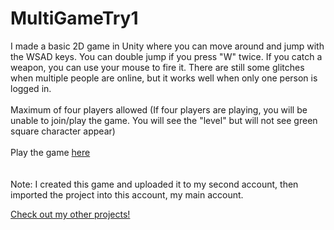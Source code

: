 # MultiGameTry1
I made a basic 2D game in Unity where you can move around and jump with the WSAD keys. You can double jump if you press "W" twice. If you catch a weapon, you can use your mouse to fire it.
There are still some glitches when multiple people are online, but it works well when only one person is logged in. <br><br>Maximum of four players allowed (If four players are playing, you will be unable to join/play the game. You will see the "level" but will not see green square character appear)<br><br>
Play the game <a target="_blank" rel="noopener noreferrer" href="https://jeremylau01.github.io/MultiGameTry1_FromSecondAccount/">here</a>
<br><br><br>Note: I created this game and uploaded it to my second account, then imported the project into this account, my main account.

<a target="_blank" rel="noopener noreferrer" href="https://jeremylau01.github.io/welcome/">Check out my other projects!</a>
